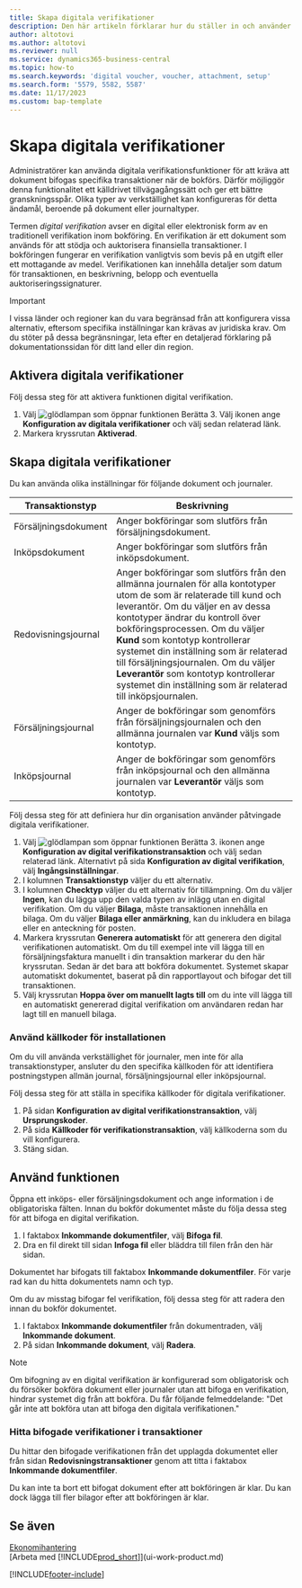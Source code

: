```yaml
---
title: Skapa digitala verifikationer
description: Den här artikeln förklarar hur du ställer in och använder tvingade digitala verifikationer i Microsoft Dynamics 365 Business Central.
author: altotovi
ms.author: altotovi
ms.reviewer: null
ms.service: dynamics365-business-central
ms.topic: how-to
ms.search.keywords: 'digital voucher, voucher, attachment, setup'
ms.search.form: '5579, 5582, 5587'
ms.date: 11/17/2023
ms.custom: bap-template
---
```


# Skapa digitala verifikationer

Administratörer kan använda digitala verifikationsfunktioner för att kräva att dokument bifogas specifika transaktioner när de bokförs. Därför möjliggör denna funktionalitet ett källdrivet tillvägagångssätt och ger ett bättre granskningsspår. Olika typer av verkställighet kan konfigureras för detta ändamål, beroende på dokument eller journaltyper.

Termen *digital verifikation* avser en digital eller elektronisk form av en traditionell verifikation inom bokföring. En verifikation är ett dokument som används för att stödja och auktorisera finansiella transaktioner. I bokföringen fungerar en verifikation vanligtvis som bevis på en utgift eller ett mottagande av medel. Verifikationen kan innehålla detaljer som datum för transaktionen, en beskrivning, belopp och eventuella auktoriseringssignaturer.

> [!IMPORTANT]
> I vissa länder och regioner kan du vara begränsad från att konfigurera vissa alternativ, eftersom specifika inställningar kan krävas av juridiska krav. Om du stöter på dessa begränsningar, leta efter en detaljerad förklaring på dokumentationssidan för ditt land eller din region.

## Aktivera digitala verifikationer

Följ dessa steg för att aktivera funktionen digital verifikation.

1. Välj ![glödlampan som öppnar funktionen Berätta 3.](media/ui-search/search_small.png "Berätta vad du vill göra") Välj ikonen ange **Konfiguration av digitala verifikationer** och välj sedan relaterad länk.
2. Markera kryssrutan **Aktiverad**.

## Skapa digitala verifikationer

Du kan använda olika inställningar för följande dokument och journaler.

| Transaktionstyp | Beskrivning |
|------------|-------------|
| Försäljningsdokument | Anger bokföringar som slutförs från försäljningsdokument. |
| Inköpsdokument | Anger bokföringar som slutförs från inköpsdokument. |
| Redovisningsjournal | Anger bokföringar som slutförs från den allmänna journalen för alla kontotyper utom de som är relaterade till kund och leverantör. Om du väljer en av dessa kontotyper ändrar du kontroll över bokföringsprocessen. Om du väljer **Kund** som kontotyp kontrollerar systemet din inställning som är relaterad till försäljningsjournalen. Om du väljer **Leverantör** som kontotyp kontrollerar systemet din inställning som är relaterad till inköpsjournalen. |
| Försäljningsjournal | Anger de bokföringar som genomförs från försäljningsjournalen och den allmänna journalen var **Kund** väljs som kontotyp. |
| Inköpsjournal | Anger de bokföringar som genomförs från inköpsjournal och den allmänna journalen var **Leverantör** väljs som kontotyp. |

Följ dessa steg för att definiera hur din organisation använder påtvingade digitala verifikationer.

1. Välj ![glödlampan som öppnar funktionen Berätta 3.](media/ui-search/search_small.png "Berätta för mig vad du vill göra") ikonen ange **Konfiguration av digital verifikationstransaktion** och välj sedan relaterad länk. Alternativt på sida **Konfiguration av digital verifikation**, välj **Ingångsinställningar**.
2. I kolumnen **Transaktionstyp** väljer du ett alternativ.
3. I kolumnen **Checktyp** väljer du ett alternativ för tillämpning. Om du väljer **Ingen**, kan du lägga upp den valda typen av inlägg utan en digital verifikation. Om du väljer **Bilaga**, måste transaktionen innehålla en bilaga. Om du väljer **Bilaga eller anmärkning**, kan du inkludera en bilaga eller en anteckning för posten. 
4. Markera kryssrutan **Generera automatiskt** för att generera den digital verifikationen automatiskt. Om du till exempel inte vill lägga till en försäljningsfaktura manuellt i din transaktion markerar du den här kryssrutan. Sedan är det bara att bokföra dokumentet. Systemet skapar automatiskt dokumentet, baserat på din rapportlayout och bifogar det till transaktionen.
5. Välj kryssrutan **Hoppa över om manuellt lagts till** om du inte vill lägga till en automatiskt genererad digital verifikation om användaren redan har lagt till en manuell bilaga.

### Använd källkoder för installationen

Om du vill använda verkställighet för journaler, men inte för alla transaktionstyper, ansluter du den specifika källkoden för att identifiera postningstypen allmän journal, försäljningsjournal eller inköpsjournal.

Följ dessa steg för att ställa in specifika källkoder för digitala verifikationer.

1. På sidan **Konfiguration av digital verifikationstransaktion**, välj **Ursprungskoder**.
2. På sida **Källkoder för verifikationstransaktion**, välj källkoderna som du vill konfigurera.
3. Stäng sidan.

## Använd funktionen

Öppna ett inköps- eller försäljningsdokument och ange information i de obligatoriska fälten. Innan du bokför dokumentet måste du följa dessa steg för att bifoga en digital verifikation.

1. I faktabox **Inkommande dokumentfiler**, välj **Bifoga fil**.
2. Dra en fil direkt till sidan **Infoga fil** eller bläddra till filen från den här sidan.

Dokumentet har bifogats till faktabox **Inkommande dokumentfiler**. För varje rad kan du hitta dokumentets namn och typ.

Om du av misstag bifogar fel verifikation, följ dessa steg för att radera den innan du bokför dokumentet.

1. I faktabox **Inkommande dokumentfiler** från dokumentraden, välj **Inkommande dokument**.
2. På sidan **Inkommande dokument**, välj **Radera**.

> [!NOTE]
> Om bifogning av en digital verifikation är konfigurerad som obligatorisk och du försöker bokföra dokument eller journaler utan att bifoga en verifikation, hindrar systemet dig från att bokföra. Du får följande felmeddelande: "Det går inte att bokföra utan att bifoga den digitala verifikationen."

### Hitta bifogade verifikationer i transaktioner

Du hittar den bifogade verifikationen från det upplagda dokumentet eller från sidan **Redovisningstransaktioner** genom att titta i faktabox **Inkommande dokumentfiler**.

Du kan inte ta bort ett bifogat dokument efter att bokföringen är klar. Du kan dock lägga till fler bilagor efter att bokföringen är klar.

## Se även

[Ekonomihantering](finance.md)  
[Arbeta med [!INCLUDE[prod_short](includes/prod_short.md)]](ui-work-product.md)

[!INCLUDE[footer-include](includes/footer-banner.md)]
